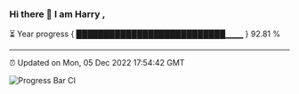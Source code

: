### Hi there 👋 I am Harry , 

⏳ Year progress { ███████████████████████████▁▁▁ } 92.81 %

---

⏰ Updated on Mon, 05 Dec 2022 17:54:42 GMT

![Progress Bar CI](https://github.com/duykhang68/duykhang68/workflows/Progress%20Bar%20CI/badge.svg)
